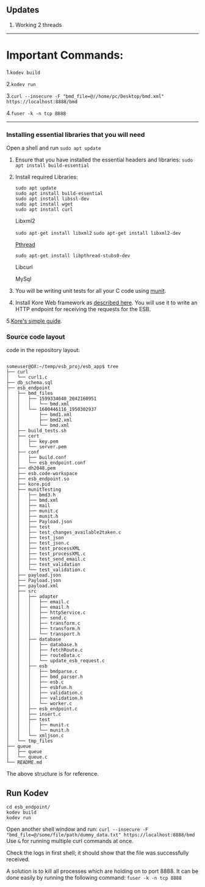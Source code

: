 Updates
------------------------------------------------------------------------
1. Working 2 threads
________________________________________________________________________

# Important Commands:

1.`kodev build`

2.`kodev run`

3.`curl --insecure -F "bmd_file=@//home/pc/Desktop/bmd.xml" https://localhost:8888/bmd`

4.`fuser -k -n tcp 8888`


-------------------------------------------------------------------------------

### Installing essential libraries that you will need
 Open a shell and run `sudo apt update`
1. Ensure that you have installed the essential headers and libraries: `sudo apt install build-essential`
2. Install required Libraries:

       sudo apt update
       sudo apt install build-essential
       sudo apt install libssl-dev
       sudo apt install wget
       sudo apt install curl

    Libxml2

    `sudo apt-get install libxml2`
    `sudo apt-get install libxml2-dev`
    
    [Pthread](https://askubuntu.com/questions/453860/unable-to-locate-package-pthread)
    
    `sudo apt-get install libpthread-stubs0-dev`
    
    Libcurl
    
    MySql
    
    

3. You will be writing unit tests for all your C code using [munit](https://nemequ.github.io/munit/#getting-started).
4. Install Kore Web framework as [described here](https://docs.kore.io/3.3.1/install.html). You will use it to write an HTTP endpoint for receiving the requests for the ESB.

5.[Kore's simple guide](https://docs.kore.io/3.3.1/).

### Source code layout

code in the repository layout:

```

someuser@OX:~/temp/esb_proj/esb_app$ tree
├── curl
│   └── curl1.c
├── db_schema.sql
├── esb_endpoint
│   ├── bmd_files
│   │   ├── 1599334640_2042160951
│   │   │   └── bmd.xml
│   │   └── 1600446116_1950302937
│   │       ├── bmd1.xml
│   │       ├── bmd2.xml
│   │       └── bmd.xml
│   ├── build_tests.sh
│   ├── cert
│   │   ├── key.pem
│   │   └── server.pem
│   ├── conf
│   │   ├── build.conf
│   │   └── esb_endpoint.conf
│   ├── dh2048.pem
│   ├── esb.code-workspace
│   ├── esb_endpoint.so
│   ├── kore.pid
│   ├── munitTesting
│   │   ├── bmd3.h
│   │   ├── bmd.xml
│   │   ├── mail
│   │   ├── munit.c
│   │   ├── munit.h
│   │   ├── Payload.json
│   │   ├── test
│   │   ├── test_changes_available2taken.c
│   │   ├── test_json
│   │   ├── test_json.c
│   │   ├── test_processXML
│   │   ├── test_processXML.c
│   │   ├── test_send_email.c
│   │   ├── test_validation
│   │   └── test_validation.c
│   ├── payload.json
│   ├── Payload.json
│   ├── payload.xml
│   ├── src
│   │   ├── adapter
│   │   │   ├── email.c
│   │   │   ├── email.h
│   │   │   ├── httpService.c
│   │   │   ├── send.c
│   │   │   ├── transform.c
│   │   │   ├── transform.h
│   │   │   └── transport.h
│   │   ├── database
│   │   │   ├── database.h
│   │   │   ├── fetchRoute.c
│   │   │   ├── routeData.c
│   │   │   └── update_esb_request.c
│   │   ├── esb
│   │   │   ├── bmdparse.c
│   │   │   ├── bmd_parser.h
│   │   │   ├── esb.c
│   │   │   ├── esbfun.h
│   │   │   ├── validation.c
│   │   │   ├── validation.h
│   │   │   └── worker.c
│   │   ├── esb_endpoint.c
│   │   ├── insert.c
│   │   ├── test
│   │   │   ├── munit.c
│   │   │   └── munit.h
│   │   └── xmljson.c
│   └── tmp_files
├── queue
│   ├── queue
│   └── queue.c
└── README.md

```

The above structure is for reference.

## Run Kodev
```
cd esb_endpoint/
kodev build
kodev run
```

Open another shell window and run:
`curl --insecure -F "bmd_file=@/some/file/path/dummy_data.txt" https://localhost:8888/bmd`
Use `&` for running multiple curl commands at once.

Check the logs in first shell; it should show that the file was successfully received.

A solution is to kill all processes which are holding on to port 8888. It can be done easily by running the following
command:
`fuser -k -n tcp 8888` 

